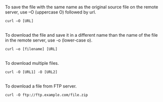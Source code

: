 To save the file with the same name as the original source file on the remote server, use –O (uppercase O) followed by url.

`curl –O [URL]`
<br><br>

To download the file and save it in a different name than the name of the file in the remote server, use -o (lower-case o).

`curl –o [filename] [URL]`
<br><br>

To download multiple files.

`curl -O [URL1] -O [URL2]`
<br><br>

To download a file from FTP server.

`curl -O ftp://ftp.example.com/file.zip`
